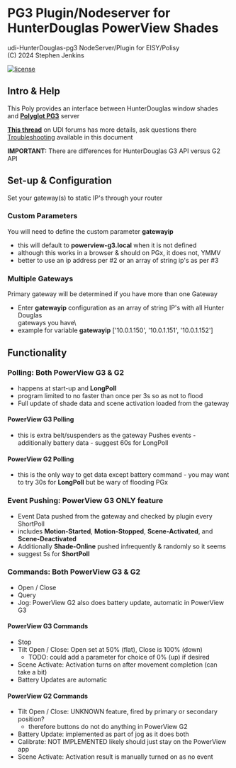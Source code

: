 
# PG3 Plugin/Nodeserver for HunterDouglas PowerView Shades

udi-HunterDouglas-pg3 NodeServer/Plugin for EISY/Polisy\
(C) 2024 Stephen Jenkins

[![license](https://img.shields.io/github/license/mashape/apistatus.svg)][license]

## Intro & Help

This Poly provides an interface between HunterDouglas window shades
and [**Polyglot PG3**][polyglot] server

[**This thread**][forum] on UDI forums has more details, ask questions there\
[Troubleshooting][troubleshoot] available in this document

**IMPORTANT:** There are differences for HunterDouglas G3 API versus G2 API

## Set-up & Configuration

Set your gateway(s) to static IP's through your router

### Custom Parameters

You will need to define the custom parameter **gatewayip**

- this will default to **powerview-g3.local**  when it is not defined
- although this works in a browser & should on PGx, it does not, YMMV
- better to use an ip address per #2 or an array of string ip's as per #3

### Multiple Gateways

Primary gateway will be determined if you have more than one Gateway

- Enter **gatewayip** configuration as an array of string IP's with all Hunter Douglas\
gateways you have\
- example for variable  **gatewayip** ['10.0.1.150', '10.0.1.151', '10.0.1.152']

## Functionality

### Polling: Both PowerView G3 & G2

- happens at start-up and **LongPoll**
- program limited to no faster than once per 3s so as not to flood
- Full update of shade data and scene activation loaded from the gateway

#### PowerView G3 Polling

- this is extra belt/suspenders as the gateway Pushes events
      - additionally battery data
      - suggest 60s for LongPoll

#### PowerView G2 Polling

- this is the only way to get data except battery command
      - you may want to try 30s for **LongPoll** but be wary of flooding PGx

### Event Pushing: PowerView G3 ONLY feature

- Event Data pushed from the gateway and checked by plugin every ShortPoll
- includes **Motion-Started**, **Motion-Stopped**, **Scene-Activated**, and **Scene-Deactivated**
- Additionally **Shade-Online** pushed infrequently & randomly so it seems
- suggest 5s for **ShortPoll**

### Commands: Both PowerView G3 & G2

- Open / Close
- Query
- Jog: PowerView G2 also does battery update, automatic in PowerView G3

#### PowerView G3 Commands

- Stop
- Tilt Open / Close:  Open set at 50% (flat), Close is 100% (down)
  - TODO: could add a parameter for choice of 0% (up) if desired
- Scene Activate:  Activation turns on after movement completion (can take a bit)
- Battery Updates are automatic

#### PowerView G2 Commands

- Tilt Open / Close:  UNKNOWN feature, fired by primary or secondary position?
  - therefore buttons do not do anything in PowerView G2
- Battery Update:  implemented as part of jog as it does both
- Calibrate:  NOT IMPLEMENTED likely should just stay on the PowerView app
- Scene Activate:  Activation result is manually turned on as no event

[license]: https://github.com/sejgit/udi-hunterdouglas-pg3/blob/master/LICENSE
[polyglot]: https://github.com/UniversalDevicesInc/pg3-dist
[forum]: https://forum.universal-devices.com/forum/439-hunter-douglas/
[troubleshoot]: https://github.com/sejgit/udi-hunterdouglas-pg3/blob/master/docs/troubleshooting.md
